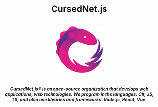 <h1 align="center">CursedNet.js</h1>
ㅤ
<div align="center"><img src="https://github.com/CursedNet/.github/blob/main/profile/rxjs-logo-1C13E67498-seeklogo.com.png" width="150" height="150"/></div>
ㅤ
<h5 align="center">
CursedNet.js® is an open-source organization that develops web applications, web technologies. We program in the languages: C#, JS, TS, and also use libraries and frameworks: Node.js, React, Vue.
</h5>


